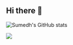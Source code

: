## Hi there 👋
![Sumedh's GitHub stats](https://github-readme-stats.vercel.app/api?username=thesumedh&show_icons=true&theme=radical)

![](https://komarev.com/ghpvc/?username=thesumedh&style=for-the-badge)

<!--
**thesumedh/thesumedh** is a ✨ _special_ ✨ repository because its `README.md` (this file) appears on your GitHub profile.

Here are some ideas to get you started:

- 🔭 I’m currently working on ...
- 🌱 I’m currently learning ...
- 👯 I’m looking to collaborate on ...
- 🤔 I’m looking for help with ...
- 💬 Ask me about ...
- 📫 How to reach me: ...
- 😄 Pronouns: ...
- ⚡ Fun fact: ...
-->
